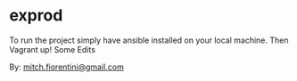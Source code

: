 # exprod
To run the project simply have ansible installed on your local machine. Then Vagrant up!
Some Edits


By: mitch.fiorentini@gmail.com
